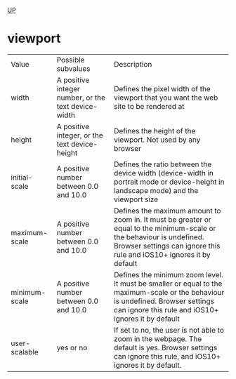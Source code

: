 [UP](./meta.md)

# viewport

<table>
    <tr>
        <td>Value</td>
		<td>Possible subvalues</td>
		<td>Description</td>
    </tr>
	<tr>
        <td>width</td>
		<td>A positive integer number, or the text device-width</td>
		<td>Defines the pixel width of the viewport that you want the web site to be rendered at</td>
    </tr>
	<tr>
        <td>height</td>
		<td>A positive integer, or the text  device-height</td>
		<td>Defines the height of the viewport. Not used by any browser</td>
    </tr>
	<tr>
        <td>initial-scale</td>
		<td>A positive number between 0.0 and 10.0</td>
		<td>Defines the ratio between the device width (device-width in portrait mode or device-height in landscape mode) and the viewport size</td>
    </tr>
	<tr>
        <td>maximum-scale</td>
		<td>A positive number between 0.0 and 10.0</td>
		<td>Defines the maximum amount to zoom in. It must be greater or equal to the minimum-scale or the behaviour is undefined. Browser settings can ignore this rule and iOS10+ ignores it by default</td>
    </tr>
	<tr>
        <td>minimum-scale</td>
		<td>A positive number between 0.0 and 10.0</td>
		<td>Defines the minimum zoom level. It must be smaller or equal to the maximum-scale or the behaviour is undefined. Browser settings can ignore this rule and iOS10+ ignores it by default</td>
    </tr>
	<tr>
        <td>user-scalable</td>
		<td>yes or no</td>
		<td>If set to no, the user is not able to zoom in the webpage. The default is yes. Browser settings can ignore this rule, and iOS10+ ignores it by default.</td>
    </tr>
</table>